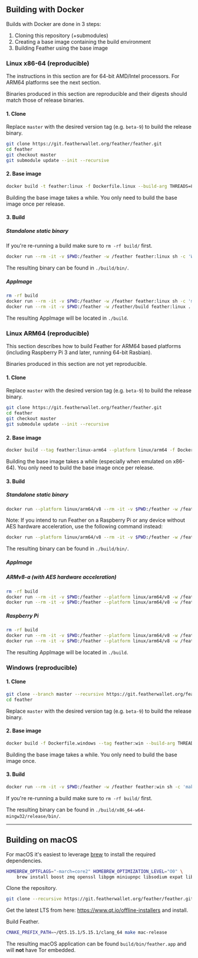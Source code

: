 ## Building with Docker

Builds with Docker are done in 3 steps:

1. Cloning this repository (+submodules)
2. Creating a base image containing the build environment
3. Building Feather using the base image

### Linux x86-64 (reproducible)

The instructions in this section are for 64-bit AMD/Intel processors. For ARM64 platforms see the next section.

Binaries produced in this section are reproducible and their digests should match those of release binaries.

#### 1. Clone

Replace `master` with the desired version tag (e.g. `beta-9`) to build the release binary.

```bash
git clone https://git.featherwallet.org/feather/feather.git
cd feather
git checkout master
git submodule update --init --recursive
```

#### 2. Base image

```bash
docker build -t feather:linux -f Dockerfile.linux --build-arg THREADS=8 .
```

Building the base image takes a while. You only need to build the base image once per release.

#### 3. Build

##### Standalone static binary

If you're re-running a build make sure to `rm -rf build/` first.

```bash
docker run --rm -it -v $PWD:/feather -w /feather feather:linux sh -c 'WITH_SCANNER=Off make release-static -j8'
```

The resulting binary can be found in `./build/bin/`.

##### AppImage

```bash
rm -rf build
docker run --rm -it -v $PWD:/feather -w /feather feather:linux sh -c 'make release-static -j8'
docker run --rm -it -v $PWD:/feather -w /feather/build feather:linux ../contrib/build-appimage.sh
```

The resulting AppImage will be located in `./build`.

### Linux ARM64 (reproducible)

This section describes how to build Feather for ARM64 based platforms (including Raspberry Pi 3 and later, running 64-bit Rasbian).

Binaries produced in this section are not yet reproducible.

#### 1. Clone

Replace `master` with the desired version tag (e.g. `beta-9`) to build the release binary.

```bash
git clone https://git.featherwallet.org/feather/feather.git
cd feather
git checkout master
git submodule update --init --recursive
```

#### 2. Base image

```bash
docker build --tag feather:linux-arm64 --platform linux/arm64 -f Dockerfile.linux --build-arg THREADS=8 .
```

Building the base image takes a while (especially when emulated on x86-64). You only need to build the base image once per release.

#### 3. Build

##### Standalone static binary

```bash
docker run --platform linux/arm64/v8 --rm -it -v $PWD:/feather -w /feather feather:linux-arm64 sh -c 'WITH_SCANNER=Off make release-static-linux-arm64 -j8'
```

Note: If you intend to run Feather on a Raspberry Pi or any device without AES hardware acceleration, use the following command instead:

```bash
docker run --platform linux/arm64/v8 --rm -it -v $PWD:/feather -w /feather feather:linux-arm64 sh -c 'WITH_SCANNER=Off make release-static-linux-arm64-rpi -j8'
```

The resulting binary can be found in `./build/bin/`.

##### AppImage

##### ARMv8-a (with AES hardware acceleration)

```bash
rm -rf build
docker run --rm -it -v $PWD:/feather --platform linux/arm64/v8 -w /feather feather:linux-arm64 sh -c 'make release-static-linux-arm64 -j8'
docker run --rm -it -v $PWD:/feather --platform linux/arm64/v8 -w /feather/build feather:linux-arm64 ../contrib/build-appimage-arm64.sh
```

##### Raspberry Pi

```bash
rm -rf build
docker run --rm -it -v $PWD:/feather --platform linux/arm64/v8 -w /feather feather:linux-arm64 sh -c 'make release-static-linux-arm64-rpi -j8'
docker run --rm -it -v $PWD:/feather --platform linux/arm64/v8 -w /feather/build feather:linux-arm64 ../contrib/build-appimage-arm64.sh
```

The resulting AppImage will be located in `./build`.

### Windows (reproducible)

#### 1. Clone

```bash
git clone --branch master --recursive https://git.featherwallet.org/feather/feather.git
cd feather
```

Replace `master` with the desired version tag (e.g. `beta-9`) to build the release binary.

#### 2. Base image


```bash
docker build -f Dockerfile.windows --tag feather:win --build-arg THREADS=4 .
```

Building the base image takes a while. You only need to build the base image once.

#### 3. Build

```bash
docker run --rm -it -v $PWD:/feather -w /feather feather:win sh -c 'make depends root=/depends target=x86_64-w64-mingw32 tag=win-x64 -j4'
```

If you're re-running a build make sure to `rm -rf build/` first.

The resulting binary can be found in `./build/x86_64-w64-mingw32/release/bin/`.

---

## Building on macOS

For macOS it's easiest to leverage [brew](https://brew.sh) to install the required dependencies. 

```bash
HOMEBREW_OPTFLAGS="-march=core2" HOMEBREW_OPTIMIZATION_LEVEL="O0" \
    brew install boost zmq openssl libpgm miniupnpc libsodium expat libunwind-headers protobuf libgcrypt qrencode ccache cmake pkgconfig git
```

Clone the repository.

```bash
git clone --recursive https://git.featherwallet.org/feather/feather.git
``` 

Get the latest LTS from here: https://www.qt.io/offline-installers and install.

Build Feather.

```bash
CMAKE_PREFIX_PATH=~/Qt5.15.1/5.15.1/clang_64 make mac-release
```

The resulting macOS application can be found `build/bin/feather.app` and will **not** have Tor embedded.
